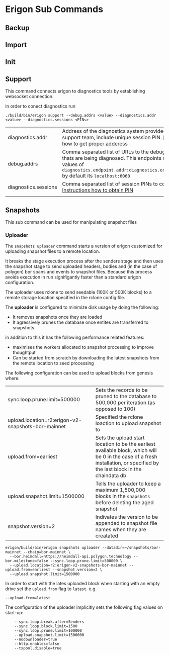 # Erigon Sub Commands

## Backup

## Import

## Init

## Support

This command connects erigon to diagnostics tools by establishing websocket connection. 

In order to conect diagnostics run 
```
./build/bin/erigon support --debug.addrs <value> --diagnostics.addr <value> --diagnostics.sessions <PINs>
```

|   |   |
|---|---|
|diagnostics.addr|Address of the diagnostics system provided by the support team, include unique session PIN. [Instructions how to get proper adderess](https://github.com/erigontech/diagnostics?tab=readme-ov-file#step-4)|
|debug.addrs|Comma separated list of URLs to the debug endpoints thats are being diagnosed. This endpoints must mutch values of `diagnostics.endpoint.addr:diagnostics.endpoint.port` by default its `localhost:6060`|
|diagnostics.sessions|Comma separated list of session PINs to connect to [Instructions how to obtain PIN](https://github.com/erigontech/diagnostics?tab=readme-ov-file#step-2)|
|||


## Snapshots

This sub command can be used for manipulating snapshot files

### Uploader

The `snapshots uploader` command starts a version of erigon customized for uploading snapshot files to
a remote location.  

It breaks the stage execution process after the senders stage and then uses the snapshot stage to send
uploaded headers, bodies and (in the case of polygon) bor spans and events to snapshot files.  Because 
this process avoids execution in run signifigantly faster than a standard erigon configuration.

The uploader uses rclone to send seedable (100K or 500K blocks) to a remote storage location specified
in the rclone config file.

The **uploader** is configured to minimize disk usage by doing the following:

* It removes snapshots once they are loaded
* It agressively prunes the database once entites are transferred to snapshots

in addition to this it has the following performance related features:

* maximises the workers allocated to snapshot processing to improve thoughtput
* Can be started from scratch by downloading the latest snapshots from the remote location to seed processing

The following configuration can be used to upload blocks from genesis where:

|   |   |
|---|---|
| sync.loop.prune.limit=500000  | Sets the records to be pruned to the database to 500,000 per iteration (as opposed to 100)  |
| upload.location=r2:erigon-v2-snapshots-bor-mainnet | Specified the rclone loaction to upload snapshot to |
| upload.from=earliest | Sets the upload start location to be the earliest available block, which will be 0 in the case of a fresh installation, or specified by the last block in the chaindata db |
| upload.snapshot.limit=1500000 | Tells the uploader to keep a maximum 1,500,000 blocks in the `snapshots` before deleting the aged snapshot |
| snapshot.version=2 | Indivates the version to be appended to snapshot file names when they are creatated|


```shell
erigon/build/bin/erigon snapshots uploader --datadir=~/snapshots/bor-mainnet --chain=bor-mainnet \
  --bor.heimdall=https://heimdall-api.polygon.technology --bor.milestone=false --sync.loop.prune.limit=500000 \
  --upload.location=r2:erigon-v2-snapshots-bor-mainnet --upload.from=earliest --snapshot.version=2 \
  --upload.snapshot.limit=1500000 
```

In order to start with the lates uploaded block when starting with an empty drive set the `upload.from` flag to `latest`.  e.g. 

```shell
--upload.from=latest
```

The configuration of the uploader implicitly sets the following flag values on start-up:

```shell
    --sync.loop.break.after=Senders
	--sync.loop.block.limit=1500
	--sync.loop.prune.limit=100000
	--upload.snapshot.limit=1500000 
	--nodownloader=true
	--http.enables=false
	--txpool.disable=true
```
